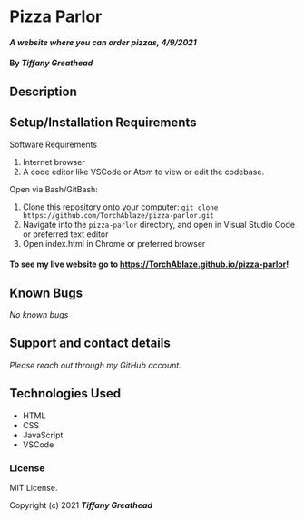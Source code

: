 # Pizza Parlor

#### _A website where you can order pizzas, 4/9/2021_

#### By _**Tiffany Greathead**_

## Description

## Setup/Installation Requirements

Software Requirements

1. Internet browser
2. A code editor like VSCode or Atom to view or edit the codebase.

Open via Bash/GitBash:

1. Clone this repository onto your computer:
   `git clone https://github.com/TorchAblaze/pizza-parlor.git`
2. Navigate into the `pizza-parlor` directory, and open in Visual Studio Code or preferred text editor
3. Open index.html in Chrome or preferred browser

#### To see my live website go to https://TorchAblaze.github.io/pizza-parlor!

## Known Bugs

_No known bugs_

## Support and contact details

_Please reach out through my GitHub account._

## Technologies Used

- HTML
- CSS
- JavaScript
- VSCode

### License

MIT License.

Copyright (c) 2021 **_Tiffany Greathead_**
